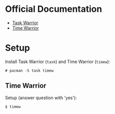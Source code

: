 # Official Documentation

- [Task Warrior](https://taskwarrior.org/docs/)
- [Time Warrior](https://timewarrior.net/docs/)

# Setup

Install Task Warrior (`task`) and Time Warrior (`timew`):

    # pacman -S task timew

## Time Warrior

Setup (answer question with 'yes'):

    $ timew

